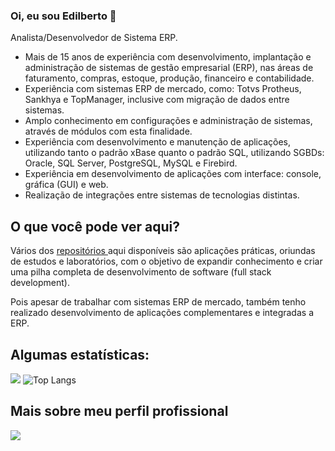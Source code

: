<!--
**EdilbertoSouza/EdilbertoSouza** is a ✨ _special_ ✨ repository because its `README.md` (this file) appears on your GitHub profile.

Here are some ideas to get you started:

- 🔭 I’m currently working on ...
- 🌱 I’m currently learning ...
- 👯 I’m looking to collaborate on ...
- 🤔 I’m looking for help with ...
- 💬 Ask me about ...
- 📫 How to reach me: ...
- 😄 Pronouns: ...
- ⚡ Fun fact: ...

<img src="https://www.linkedin.com/in/edilberto-lima-de-souza/overlay/background-image/">
-->

### Oi, eu sou Edilberto 👋

Analista/Desenvolvedor de Sistema ERP.
- Mais de 15 anos de experiência com desenvolvimento, implantação e administração de sistemas de gestão empresarial (ERP), nas áreas de faturamento, compras, estoque, produção, financeiro e contabilidade.
- Experiência com sistemas ERP de mercado, como: Totvs Protheus, Sankhya e TopManager, inclusive com migração de dados entre sistemas.
- Amplo conhecimento em configurações e administração de sistemas, através de módulos com esta finalidade.
- Experiência com desenvolvimento e manutenção de aplicações, utilizando tanto o padrão xBase quanto o padrão SQL, utilizando SGBDs: Oracle, SQL Server, PostgreSQL, MySQL e Firebird.
- Experiência em desenvolvimento de aplicações com interface: console, gráfica (GUI) e web.
- Realização de integrações entre sistemas de tecnologias distintas.

## O que você pode ver aqui?

Vários dos <a href="https://github.com/EdilbertoSouza?tab=repositories"> repositórios </a> aqui disponíveis são aplicações práticas, oriundas de estudos e laboratórios, com o objetivo de expandir conhecimento e criar uma pilha completa de desenvolvimento de software (full stack development).

Pois apesar de trabalhar com sistemas ERP de mercado, também tenho realizado desenvolvimento de aplicações complementares e integradas a ERP.

## Algumas estatísticas:

![](http://github-profile-summary-cards.vercel.app/api/cards/repos-per-language?username=EdilbertoSouza&theme=dark&locale=pt-br) ![Top Langs](https://github-readme-stats.vercel.app/api/top-langs/?username=EdilbertoSouza&layout=compact&theme=dark)

## Mais sobre meu perfil profissional
[<img src="https://img.shields.io/badge/linkedin-%230077B5.svg?&style=for-the-badge&logo=linkedin&logoColor=white" />](https://www.linkedin.com/in/edilberto-lima-de-souza/)
